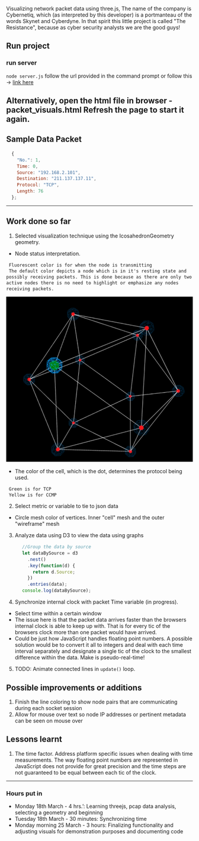 Visualizing network packet data using three.js,
The name of the company is Cybernetiq, which (as interpreted by this developer) is a portmanteau of the words Skynet and Cyberdyne. In that spirit this little project is called "The Resistance", because as cyber security analysts we are the good guys!

## Run project
### run server
```node server.js```
follow the url provided in the command prompt or follow this -> [link here](http://localhost:9000/index.html)

Alternatively, open the html file in browser - packet_visuals.html
Refresh the page to start it again. 
---
## Sample Data Packet

```javascript
  {
    "No.": 1,
    Time: 0,
    Source: "192.168.2.101",
    Destination: "211.137.137.11",
    Protocol: "TCP",
    Length: 76
  };
```
---
## Work done so far
1. Selected visualization technique using the IcosahedronGeometry geometry. 
* Node status interpretation.
```
 Fluorescent color is for when the node is transmitting 
 The default color depicts a node which is in it's resting state and possibly receiving packets. This is done because as there are only two active nodes there is no need to highlight or emphasize any nodes receiving packets.
 ```
![alt text](./transmittingNode.png "Node highlighted in green transmitting a packet")

* The color of the cell, which is the dot, determines the protocol being used.
```
 Green is for TCP
 Yellow is for CCMP
```
2. Select metric or variable to tie to json data 
* Circle mesh color of vertices. Inner "cell" mesh and the outer "wireframe" mesh
3. Analyze data using D3 to view the data using graphs
```javascript
      //Group the data by source
      let dataBySource = d3
        .nest()
        .key(function(d) {
          return d.Source;
        })
        .entries(data);
      console.log(dataBySource);
 ```
4. Synchronize internal clock with packet Time variable (in progress).
* Select time within a certain window
* The issue here is that the packet data arrives faster than the browsers internal clock is able to keep up with. That is for every tic of the browsers clock more than one packet would have arrived.
* Could be just how JavaScript handles floating point numbers. A possible solution would be to convert it all to integers and deal with each time interval separately and designate a single tic of the clock to the smallest difference within the data. Make is pseudo-real-time!
5. TODO: Animate connected lines in ```update()``` loop.
## Possible improvements or additions
1. Finish the line coloring to show node pairs that are communicating during each socket session
2. Allow for mouse over text so node IP addresses or pertinent metadata can be seen on mouse over
## Lessons learnt 
1. The time factor. Address platform specific issues when dealing with time measurements. The way floating point numbers are represented in JavaScript does not provide for great precision and the time steps are not guaranteed to be equal between each tic of the clock.
---
### Hours put in 
* Monday 18th March - 4 hrs.’: Learning threejs, pcap data analysis, selecting a geometry and beginning 
* Tuesday 18th March - 30 minutes: Synchronizing time
* Monday morning 25 March - 3 hours: Finalizing functionality and adjusting visuals for demonstration purposes and documenting code
